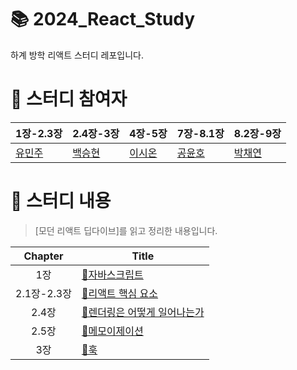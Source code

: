 # 📚 2024_React_Study
하계 방학 리액트 스터디 레포입니다.

# 👥 스터디 참여자
|1장-2.3장|2.4장-3장|4장-5장|7장-8.1장|8.2장-9장
|------|---|---|---|---|
|[유민주](https://github.com/yminjuu)|[백승현](https://github.com/hyun907)|[이시온](https://github.com/xionng)|[공윤호](https://github.com/Patrick-Gong)|[박채연](https://github.com/qkrcodus)|

# 📝 스터디 내용
>[모던 리액트 딥다이브]를 읽고 정리한 내용입니다.

**Chapter**|**Title**|
|:-:|-|
|1장|[📍자바스크립트](https://github.com/likelion-ssu/2024_React_Study/blob/main/%EB%AA%A8%EB%8D%98%20%EB%A6%AC%EC%95%A1%ED%8A%B8%20Deep%20Dive/1_%EC%9E%90%EB%B0%94%EC%8A%A4%ED%81%AC%EB%A6%BD%ED%8A%B8.md#0-%EB%93%A4%EC%96%B4%EA%B0%80%EB%A9%B0)|
|2.1장-2.3장|[📍리액트 핵심 요소](https://github.com/likelion-ssu/2024_React_Study/blob/main/%EB%AA%A8%EB%8D%98%20%EB%A6%AC%EC%95%A1%ED%8A%B8%20Deep%20Dive/2.1-2.3_%EB%A6%AC%EC%95%A1%ED%8A%B8%ED%95%B5%EC%8B%AC%EC%9A%94%EC%86%8C.md)|
|2.4장|[📍렌더링은 어떻게 일어나는가](https://github.com/likelion-ssu/2024_React_Study/blob/main/%EB%AA%A8%EB%8D%98%20%EB%A6%AC%EC%95%A1%ED%8A%B8%20Deep%20Dive/2.4_%EB%A0%8C%EB%8D%94%EB%A7%81%EC%9D%80%20%EC%96%B4%EB%96%BB%EA%B2%8C%20%EC%9D%BC%EC%96%B4%EB%82%98%EB%8A%94%EA%B0%80.md)|
|2.5장|[📍메모이제이션](https://github.com/likelion-ssu/2024_React_Study/blob/main/%EB%AA%A8%EB%8D%98%20%EB%A6%AC%EC%95%A1%ED%8A%B8%20Deep%20Dive/2.5_%EB%A9%94%EB%AA%A8%EC%9D%B4%EC%A0%9C%EC%9D%B4%EC%85%98.md)|
|3장|[📍훅](https://github.com/likelion-ssu/2024_React_Study/blob/main/%EB%AA%A8%EB%8D%98%20%EB%A6%AC%EC%95%A1%ED%8A%B8%20Deep%20Dive/3_%ED%9B%85.md)|
